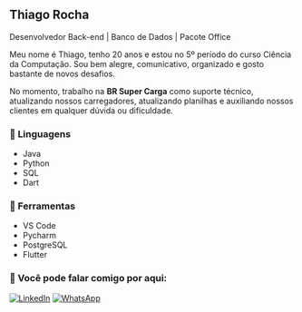 ## Thiago Rocha

Desenvolvedor Back-end | Banco de Dados | Pacote Office

Meu nome é Thiago, tenho 20 anos e estou no 5º período do curso Ciência da Computação. Sou bem alegre, comunicativo, organizado e gosto bastante de novos desafios.

No momento, trabalho na **BR Super Carga** como suporte técnico, atualizando nossos carregadores, atualizando planilhas e auxiliando nossos clientes em qualquer dúvida ou dificuldade.

### 🦄 Linguagens
- Java
- Python
- SQL
- Dart

### 💼 Ferramentas
- VS Code
- Pycharm
- PostgreSQL
- Flutter

### 💌 Você pode falar comigo por aqui:
[![LinkedIn](https://img.shields.io/badge/-Linkedin-0e76a8?style=flat-square&logo=linkedin&logoColor=white)](https://www.linkedin.com/in/thiago-de-barros-c-rocha-9b846a296)
[![WhatsApp](https://img.shields.io/badge/-WhatsApp-25d366?style=flat-square&labelColor=25d366&logo=whatsapp&logoColor=white)](https://wa.me/5583996994604)
